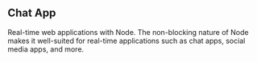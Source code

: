 ## Chat App

Real-time web applications with Node. The non-blocking nature of Node makes it well-suited for real-time applications such as chat apps, social media apps, and more.